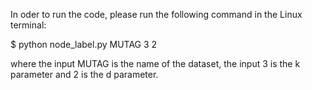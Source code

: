 In oder to run the code, please run the following command in the Linux terminal:

$ python node_label.py MUTAG 3 2

where the input MUTAG is the name of the dataset, the input 3 is the k parameter and 2 is the d parameter.